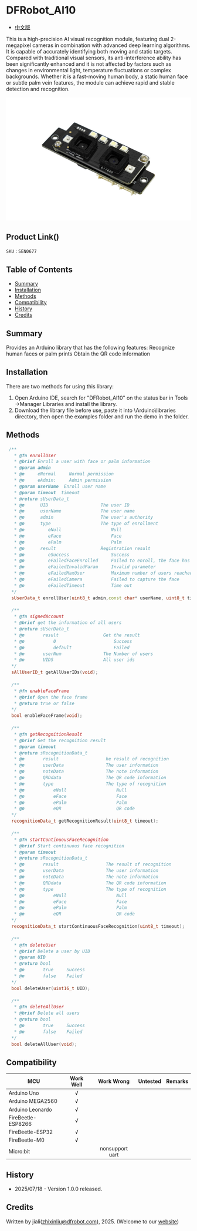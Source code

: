 # DFRobot_AI10
- [中文版](./README_CN.md)

This is a high-precision AI visual recognition module, featuring dual 2-megapixel cameras in combination with advanced deep learning algorithms. It is capable of accurately identifying both moving and static targets. Compared with traditional visual sensors, its anti-interference ability has been significantly enhanced and it is not affected by factors such as changes in environmental light, temperature fluctuations or complex backgrounds. Whether it is a fast-moving human body, a static human face or subtle palm vein features, the module can achieve rapid and stable detection and recognition.

![正反面](resources/images/FacePlamQR.jpg) 


## Product Link()

    SKU：SEN0677

## Table of Contents

* [Summary](#Summary)
* [Installation](#Installation)
* [Methods](#Methods)
* [Compatibility](#Compatibility)
* [History](#History)
* [Credits](#Credits)

## Summary

Provides an Arduino library that has the following features:
  Recognize human faces or palm prints
  Obtain the QR code information

## Installation
There are two methods for using this library:<br>
1. Open Arduino IDE, search for "DFRobot_AI10" on the status bar in Tools ->Manager Libraries and install the library.<br>
2. Download the library file before use, paste it into \Arduino\libraries directory, then open the examples folder and run the demo in the folder.<br>

## Methods

```C++
 /**
   * @fn enrollUser
   * @brief Enroll a user with face or palm information
   * @param admin  
   * @n     eNormal     Normal permission
   * @n     eAdmin:     Admin permission
   * @param userName  Enroll user name
   * @param timeout  timeout
   * @return sUserData_t
   * @n      UID                    The user ID
   * @n      userName               The user name
   * @n      admin                  The user's authority
   * @n      type                   The type of enrollment
   * @n         eNull                   Null
   * @n         eFace                   Face
   * @n         ePalm                   Palm
   * @n      result                 Registration result
   * @n         eSuccess                Success
   * @n         eFailedFaceEnrolled     Failed to enroll, the face has been enrolled
   * @n         eFailedInvalidParam     Invalid parameter
   * @n         eFailedMaxUser          Maximum number of users reached
   * @n         eFailedCamera           Failed to capture the face
   * @n         eFailedTimeout          Time out
  */
  sUserData_t enrollUser(uint8_t admin,const char* userName, uint8_t timeout);

  /**
   * @fn signedAccount
   * @brief get the information of all users
   * @return sUserData_t
   * @n       result                 Get the result
   * @n           0                      Success
   * @n           default                Failed
   * @n       userNum                The Number of users
   * @n       UIDS                   All user ids
  */
  sAllUserID_t getAllUserIDs(void);

  /**
   * @fn enableFaceFrame
   * @brief Open the face frame
   * @return true or false
  */
  bool enableFaceFrame(void);

  /**
   * @fn getRecognitionResult
   * @brief Get the recognition result
   * @param timeout 
   * @return sRecognitionData_t
   * @n       result                  he result of recognition
   * @n       userData                The user information
   * @n       noteData                The note information
   * @n       QRDdata                 The QR code information
   * @n       type                    The type of recognition
   * @n           eNull                   Null
   * @n           eFace                   Face
   * @n           ePalm                   Palm
   * @n           eQR                     QR code
  */
  recognitionData_t getRecognitionResult(uint8_t timeout);

  /**
   * @fn startContinuousFaceRecognition
   * @brief Start continuous face recognition
   * @param timeout 
   * @return sRecognitionData_t
   * @n       result                  The result of recognition
   * @n       userData                The user information
   * @n       noteData                The note information
   * @n       QRDdata                 The QR code information
   * @n       type                    The type of recognition
   * @n           eNull                   Null
   * @n           eFace                   Face
   * @n           ePalm                   Palm
   * @n           eQR                     QR code
  */
  recognitionData_t startContinuousFaceRecognition(uint8_t timeout);

  /** 
   * @fn deleteUser
   * @brief Delete a user by UID
   * @param UID 
   * @return bool
   * @n       true     Success
   * @n       false    Failed
  */
  bool deleteUser(uint16_t UID);

  /**
   * @fn deleteAllUser
   * @brief Delete all users
   * @return bool
   * @n       true     Success
   * @n       false    Failed
  */
  bool deleteAllUser(void);
```

## Compatibility

MCU                | Work Well    |   Work Wrong    | Untested    | Remarks
------------------ | :----------: | :-------------: | :---------: | :----:
Arduino Uno        |      √       |                 |             |
Arduino MEGA2560   |      √       |                 |             |
Arduino Leonardo   |      √       |                 |             |
FireBeetle-ESP8266 |      √       |                 |             |
FireBeetle-ESP32   |      √       |                 |             |
FireBeetle-M0      |      √       |                 |             |
Micro:bit          |             | nonsupport uart |             |

## History
- 2025/07/18 - Version 1.0.0 released.

## Credits

Written by jiali(zhixinliu@dfrobot.com), 2025. (Welcome to our [website](https://www.dfrobot.com/))
